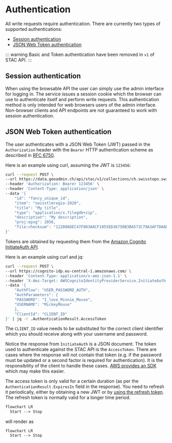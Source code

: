 # Authentication

All write requests require authentication. There are currently two types of supported authentications:

- [Session authentication](#session-authentication)
- [JSON Web Token authentication](#json-web-token-authentication)

::: warning
Basic and Token authentication have been removed in `v1` of STAC API.
:::

## Session authentication

When using the browsable API the user can simply use the admin interface for logging in.
The service issues a session cookie which the browser can use to authenticate itself
and perform write requests. This authentication method is only intended
for web browsers users of the admin interface. Non-browser clients and
API endpoints are not guaranteed to work with session authentication.

## JSON Web Token authentication

The user authenticates with a JSON Web Token (JWT) passed in the
`Authorization` header with the `Bearer` HTTP authentication scheme as
described in
[RFC 6750](https://datatracker.ietf.org/doc/html/rfc6750#section-2.1).

Here is an example using curl, assuming the JWT is `123456`:

```bash
curl --request POST \
--url https://data.geoadmin.ch/api/stac/v1/collections/ch.swisstopo.swisstlmregio/items/swisstlmregio-2020/assets \
--header 'Authorization: Bearer 123456' \
--header 'Content-Type: application/json' \
--data '{
    "id": "fancy_unique_id",
    "item": "swisstlmregio-2020",
    "title": "My title",
    "type": "application/x.filegdb+zip",
    "description": "My description",
    "proj:epsg": 2056,
    "file:checksum": "12200ADEC47F803A8CF1055ED36750B3BA573C79A3AF7DA6D6F5A2AED03EA16AF3BC"
}'
```

Tokens are obtained by requesting them from the
[Amazon Cognito InitiateAuth API](https://docs.aws.amazon.com/cognito-user-identity-pools/latest/APIReference/API_InitiateAuth.html).

Here is an example using curl and jq:

```bash
curl --request POST \
--url https://cognito-idp.eu-central-1.amazonaws.com/ \
--header 'Content-Type: application/x-amz-json-1.1' \
--header 'X-Amz-Target: AWSCognitoIdentityProviderService.InitiateAuth' \
--data '{
    "AuthFlow": "USER_PASSWORD_AUTH",
    "AuthParameters": {
    "PASSWORD": "I_love_Minnie_Mouse",
    "USERNAME": "MickeyMouse"
    },
    "ClientId": "CLIENT_ID"
}' | jq -r .AuthenticationResult.AccessToken
```

The `CLIENT_ID` value needs to be substituted for the correct client
identifier which you should receive along with your username and password.

Notice the response from `InitiateAuth` is a JSON document. The token used
to authenticate against the STAC API is the `AccessToken`. There are cases
where the response will not contain that token (e.g. if the password must
be updated or a second factor is required for authentication). It is the
responsibility of the client to handle these cases.
[AWS provides an SDK](https://aws.amazon.com/developer/tools/) which may
make this easier.

The access token is only valid for a certain duration (as per
the `AuthenticationResult.ExpiresIn` field in the response). You need to
refresh it periodically, either by obtaining a new JWT or by
[using the refresh token](https://docs.aws.amazon.com/cognito/latest/developerguide/amazon-cognito-user-pools-using-the-refresh-token.html).
The refresh token is normally valid for a longer time period.

```mmd
flowchart LR
  Start --> Stop
```

will render as

```mermaid
flowchart LR
  Start --> Stop
```
